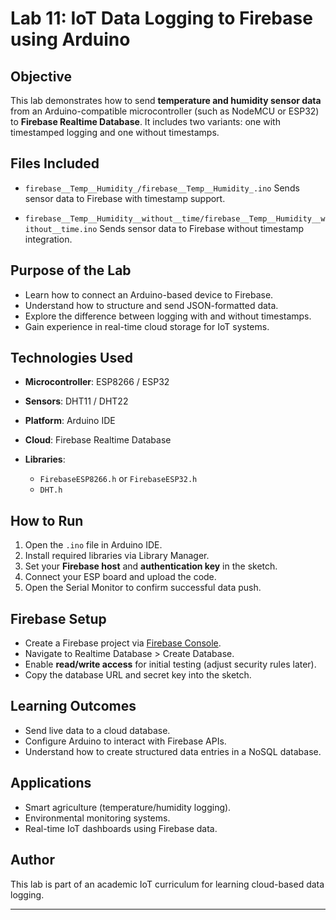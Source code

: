# Lab 11: IoT Data Logging to Firebase using Arduino

## Objective

This lab demonstrates how to send **temperature and humidity sensor data** from an Arduino-compatible microcontroller (such as NodeMCU or ESP32) to **Firebase Realtime Database**. It includes two variants: one with timestamped logging and one without timestamps.

## Files Included

* `firebase__Temp__Humidity_/firebase__Temp__Humidity_.ino`
  Sends sensor data to Firebase with timestamp support.

* `firebase__Temp__Humidity__without__time/firebase__Temp__Humidity__without__time.ino`
  Sends sensor data to Firebase without timestamp integration.

## Purpose of the Lab

* Learn how to connect an Arduino-based device to Firebase.
* Understand how to structure and send JSON-formatted data.
* Explore the difference between logging with and without timestamps.
* Gain experience in real-time cloud storage for IoT systems.

## Technologies Used

* **Microcontroller**: ESP8266 / ESP32
* **Sensors**: DHT11 / DHT22
* **Platform**: Arduino IDE
* **Cloud**: Firebase Realtime Database
* **Libraries**:

  * `FirebaseESP8266.h` or `FirebaseESP32.h`
  * `DHT.h`

## How to Run

1. Open the `.ino` file in Arduino IDE.
2. Install required libraries via Library Manager.
3. Set your **Firebase host** and **authentication key** in the sketch.
4. Connect your ESP board and upload the code.
5. Open the Serial Monitor to confirm successful data push.

## Firebase Setup

* Create a Firebase project via [Firebase Console](https://console.firebase.google.com/).
* Navigate to Realtime Database > Create Database.
* Enable **read/write access** for initial testing (adjust security rules later).
* Copy the database URL and secret key into the sketch.

## Learning Outcomes

* Send live data to a cloud database.
* Configure Arduino to interact with Firebase APIs.
* Understand how to create structured data entries in a NoSQL database.

## Applications

* Smart agriculture (temperature/humidity logging).
* Environmental monitoring systems.
* Real-time IoT dashboards using Firebase data.

## Author

This lab is part of an academic IoT curriculum for learning cloud-based data logging.

---
